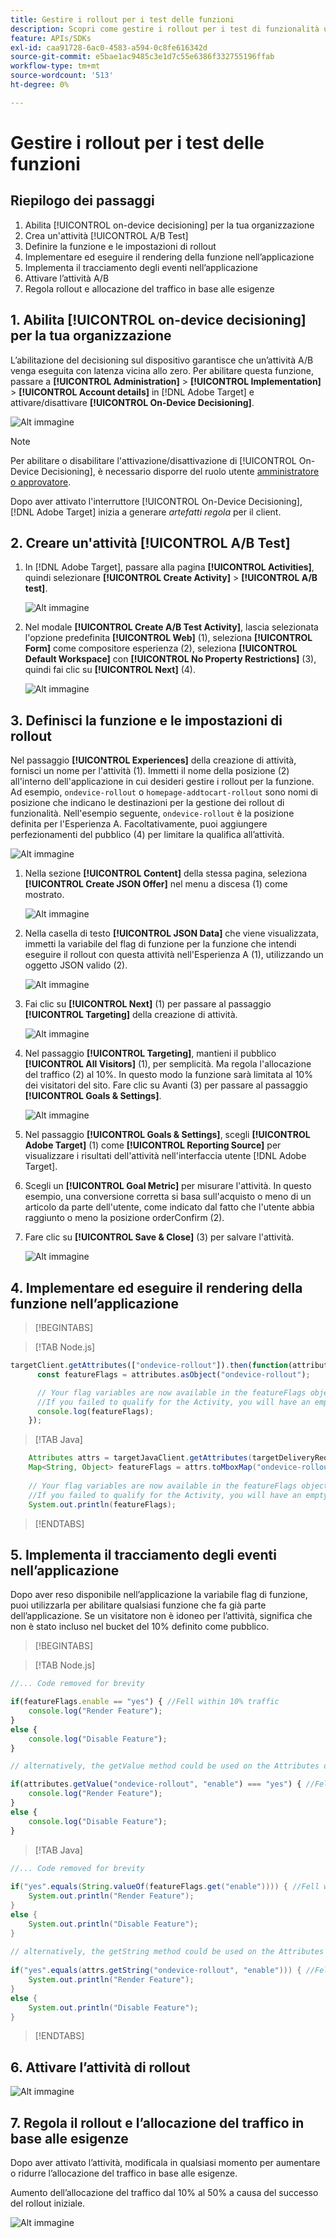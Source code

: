 ```yaml
---
title: Gestire i rollout per i test delle funzioni
description: Scopri come gestire i rollout per i test di funzionalità utilizzando [!UICONTROL on-device decisioning].
feature: APIs/SDKs
exl-id: caa91728-6ac0-4583-a594-0c8fe616342d
source-git-commit: e5bae1ac9485c3e1d7c55e6386f332755196ffab
workflow-type: tm+mt
source-wordcount: '513'
ht-degree: 0%

---
```


# Gestire i rollout per i test delle funzioni

## Riepilogo dei passaggi

1. Abilita [!UICONTROL on-device decisioning] per la tua organizzazione
1. Crea un&#39;attività [!UICONTROL A/B Test]
1. Definire la funzione e le impostazioni di rollout
1. Implementare ed eseguire il rendering della funzione nell’applicazione
1. Implementa il tracciamento degli eventi nell’applicazione
1. Attivare l’attività A/B
1. Regola rollout e allocazione del traffico in base alle esigenze

## 1. Abilita [!UICONTROL on-device decisioning] per la tua organizzazione

L’abilitazione del decisioning sul dispositivo garantisce che un’attività A/B venga eseguita con latenza vicina allo zero. Per abilitare questa funzione, passare a **[!UICONTROL Administration]** > **[!UICONTROL Implementation]** > **[!UICONTROL Account details]** in [!DNL Adobe Target] e attivare/disattivare **[!UICONTROL On-Device Decisioning]**.

![Alt immagine](assets/asset-odd-toggle.png)

>[!NOTE]
>
>Per abilitare o disabilitare l&#39;attivazione/disattivazione di [!UICONTROL On-Device Decisioning], è necessario disporre del ruolo utente [amministratore o approvatore](https://experienceleague.adobe.com/docs/target/using/administer/manage-users/user-management.html).

Dopo aver attivato l&#39;interruttore [!UICONTROL On-Device Decisioning], [!DNL Adobe Target] inizia a generare *artefatti regola* per il client.

## 2. Creare un&#39;attività [!UICONTROL A/B Test]

1. In [!DNL Adobe Target], passare alla pagina **[!UICONTROL Activities]**, quindi selezionare **[!UICONTROL Create Activity]** > **[!UICONTROL A/B test]**.

   ![Alt immagine](assets/asset-ab.png)

1. Nel modale **[!UICONTROL Create A/B Test Activity]**, lascia selezionata l&#39;opzione predefinita **[!UICONTROL Web]** (1), seleziona **[!UICONTROL Form]** come compositore esperienza (2), seleziona **[!UICONTROL Default Workspace]** con **[!UICONTROL No Property Restrictions]** (3), quindi fai clic su **[!UICONTROL Next]** (4).

   ![Alt immagine](assets/asset-form.png)

## 3. Definisci la funzione e le impostazioni di rollout

Nel passaggio **[!UICONTROL Experiences]** della creazione di attività, fornisci un nome per l&#39;attività (1). Immetti il nome della posizione (2) all&#39;interno dell&#39;applicazione in cui desideri gestire i rollout per la funzione. Ad esempio, `ondevice-rollout` o `homepage-addtocart-rollout` sono nomi di posizione che indicano le destinazioni per la gestione dei rollout di funzionalità. Nell&#39;esempio seguente, `ondevice-rollout` è la posizione definita per l&#39;Esperienza A. Facoltativamente, puoi aggiungere perfezionamenti del pubblico (4) per limitare la qualifica all’attività.

![Alt immagine](assets/asset-location-rollout.png)

1. Nella sezione **[!UICONTROL Content]** della stessa pagina, seleziona **[!UICONTROL Create JSON Offer]** nel menu a discesa (1) come mostrato.

   ![Alt immagine](assets/asset-offer.png)

1. Nella casella di testo **[!UICONTROL JSON Data]** che viene visualizzata, immetti la variabile del flag di funzione per la funzione che intendi eseguire il rollout con questa attività nell&#39;Esperienza A (1), utilizzando un oggetto JSON valido (2).

   ![Alt immagine](assets/asset-json-a-rollout.png)

1. Fai clic su **[!UICONTROL Next]** (1) per passare al passaggio **[!UICONTROL Targeting]** della creazione di attività.

   ![Alt immagine](assets/asset-next-2-t-rollout.png)

1. Nel passaggio **[!UICONTROL Targeting]**, mantieni il pubblico **[!UICONTROL All Visitors]** (1), per semplicità. Ma regola l&#39;allocazione del traffico (2) al 10%. In questo modo la funzione sarà limitata al 10% dei visitatori del sito. Fare clic su Avanti (3) per passare al passaggio **[!UICONTROL Goals & Settings]**.

   ![Alt immagine](assets/asset-next-2-g-rollout.png)

1. Nel passaggio **[!UICONTROL Goals & Settings]**, scegli **[!UICONTROL Adobe Target]** (1) come **[!UICONTROL Reporting Source]** per visualizzare i risultati dell&#39;attività nell&#39;interfaccia utente [!DNL Adobe Target].

1. Scegli un **[!UICONTROL Goal Metric]** per misurare l&#39;attività. In questo esempio, una conversione corretta si basa sull&#39;acquisto o meno di un articolo da parte dell&#39;utente, come indicato dal fatto che l&#39;utente abbia raggiunto o meno la posizione orderConfirm (2).

1. Fare clic su **[!UICONTROL Save & Close]** (3) per salvare l&#39;attività.

   ![Alt immagine](assets/asset-conv-rollout.png)

## 4. Implementare ed eseguire il rendering della funzione nell’applicazione

>[!BEGINTABS]

>[!TAB Node.js]

```js {line-numbers="true"}
targetClient.getAttributes(["ondevice-rollout"]).then(function(attributes) {
      const featureFlags = attributes.asObject("ondevice-rollout");

      // Your flag variables are now available in the featureFlags object variable.
      //If you failed to qualify for the Activity, you will have an empty object.
      console.log(featureFlags);
    });
```

>[!TAB Java]

```java {line-numbers="true"}
    Attributes attrs = targetJavaClient.getAttributes(targetDeliveryRequest, "ondevice-rollout");
    Map<String, Object> featureFlags = attrs.toMboxMap("ondevice-rollout");
​
    // Your flag variables are now available in the featureFlags object variable.
    //If you failed to qualify for the Activity, you will have an empty object.
    System.out.println(featureFlags);
```

>[!ENDTABS]

## 5. Implementa il tracciamento degli eventi nell’applicazione

Dopo aver reso disponibile nell’applicazione la variabile flag di funzione, puoi utilizzarla per abilitare qualsiasi funzione che fa già parte dell’applicazione. Se un visitatore non è idoneo per l’attività, significa che non è stato incluso nel bucket del 10% definito come pubblico.

>[!BEGINTABS]

>[!TAB Node.js]

```js {line-numbers="true"}
//... Code removed for brevity

if(featureFlags.enable == "yes") { //Fell within 10% traffic
    console.log("Render Feature");
}
else {
    console.log("Disable Feature");
}

// alternatively, the getValue method could be used on the Attributes object.

if(attributes.getValue("ondevice-rollout", "enable") === "yes") { //Fell within 10% traffic
    console.log("Render Feature");
}
else {
    console.log("Disable Feature");
}
```

>[!TAB Java]

```java {line-numbers="true"}
//... Code removed for brevity
​
if("yes".equals(String.valueOf(featureFlags.get("enable")))) { //Fell within 10% traffic
    System.out.println("Render Feature");
}
else {
    System.out.println("Disable Feature");
}
​
// alternatively, the getString method could be used on the Attributes object.
​
if("yes".equals(attrs.getString("ondevice-rollout", "enable"))) { //Fell within 10% traffic
    System.out.println("Render Feature");
}
else {
    System.out.println("Disable Feature");
}
```

>[!ENDTABS]

## 6. Attivare l’attività di rollout

![Alt immagine](assets/asset-activate-rollout.png)

## 7. Regola il rollout e l’allocazione del traffico in base alle esigenze

Dopo aver attivato l’attività, modificala in qualsiasi momento per aumentare o ridurre l’allocazione del traffico in base alle esigenze.

Aumento dell’allocazione del traffico dal 10% al 50% a causa del successo del rollout iniziale.

![Alt immagine](assets/asset-adjust-rollout.png)
